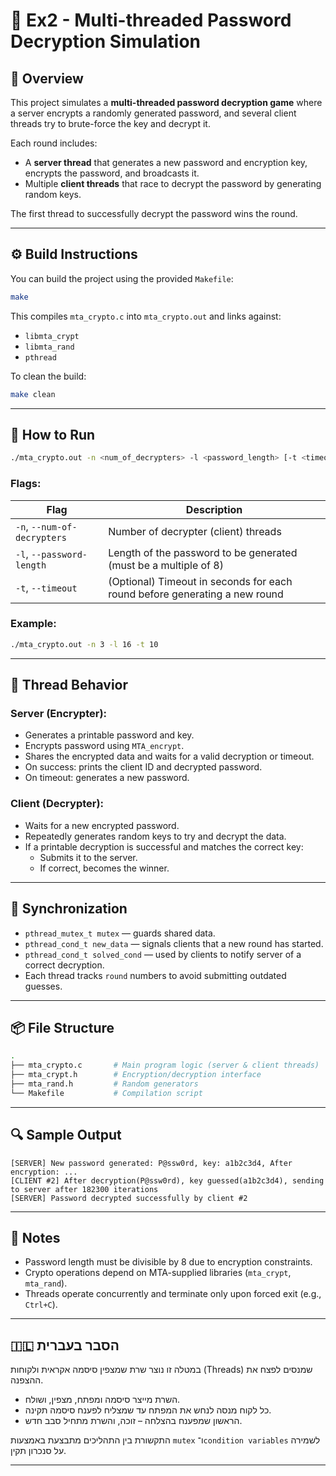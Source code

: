 
# 🔐 Ex2 - Multi-threaded Password Decryption Simulation

## 📘 Overview

This project simulates a **multi-threaded password decryption game** where a server encrypts a randomly generated password, and several client threads try to brute-force the key and decrypt it.

Each round includes:
- A **server thread** that generates a new password and encryption key, encrypts the password, and broadcasts it.
- Multiple **client threads** that race to decrypt the password by generating random keys.

The first thread to successfully decrypt the password wins the round.

---

## ⚙️ Build Instructions

You can build the project using the provided `Makefile`:

```bash
make
```

This compiles `mta_crypto.c` into `mta_crypto.out` and links against:
- `libmta_crypt`
- `libmta_rand`
- `pthread`

To clean the build:
```bash
make clean
```

---

## 🚀 How to Run

```bash
./mta_crypto.out -n <num_of_decrypters> -l <password_length> [-t <timeout_seconds>]
```

### Flags:

| Flag                        | Description                                                                 |
| -------------------------- | --------------------------------------------------------------------------- |
| `-n`, `--num-of-decrypters`| Number of decrypter (client) threads                                        |
| `-l`, `--password-length`  | Length of the password to be generated (must be a multiple of 8)            |
| `-t`, `--timeout`          | (Optional) Timeout in seconds for each round before generating a new round  |

### Example:

```bash
./mta_crypto.out -n 3 -l 16 -t 10
```

---

## 🧵 Thread Behavior

### Server (Encrypter):
- Generates a printable password and key.
- Encrypts password using `MTA_encrypt`.
- Shares the encrypted data and waits for a valid decryption or timeout.
- On success: prints the client ID and decrypted password.
- On timeout: generates a new password.

### Client (Decrypter):
- Waits for a new encrypted password.
- Repeatedly generates random keys to try and decrypt the data.
- If a printable decryption is successful and matches the correct key:
  - Submits it to the server.
  - If correct, becomes the winner.

---

## 🔐 Synchronization

- `pthread_mutex_t mutex` — guards shared data.
- `pthread_cond_t new_data` — signals clients that a new round has started.
- `pthread_cond_t solved_cond` — used by clients to notify server of a correct decryption.
- Each thread tracks `round` numbers to avoid submitting outdated guesses.

---

## 📦 File Structure

```bash
.
├── mta_crypto.c       # Main program logic (server & client threads)
├── mta_crypt.h        # Encryption/decryption interface
├── mta_rand.h         # Random generators
└── Makefile           # Compilation script
```

---

## 🔍 Sample Output

```text
[SERVER] New password generated: P@ssw0rd, key: a1b2c3d4, After encryption: ...
[CLIENT #2] After decryption(P@ssw0rd), key guessed(a1b2c3d4), sending to server after 182300 iterations
[SERVER] Password decrypted successfully by client #2
```

---

## 🧪 Notes

- Password length must be divisible by 8 due to encryption constraints.
- Crypto operations depend on MTA-supplied libraries (`mta_crypt`, `mta_rand`).
- Threads operate concurrently and terminate only upon forced exit (e.g., `Ctrl+C`).

---

## 🇮🇱 הסבר בעברית

במטלה זו נוצר שרת שמצפין סיסמה אקראית ולקוחות (Threads) שמנסים לפצח את ההצפנה.
- השרת מייצר סיסמה ומפתח, מצפין, ושולח.
- כל לקוח מנסה לנחש את המפתח עד שמצליח לפענח סיסמה תקינה.
- הראשון שמפענח בהצלחה – זוכה, והשרת מתחיל סבב חדש.

התקשורת בין התהליכים מתבצעת באמצעות `mutex` ו־`condition variables` לשמירה על סנכרון תקין.

---
